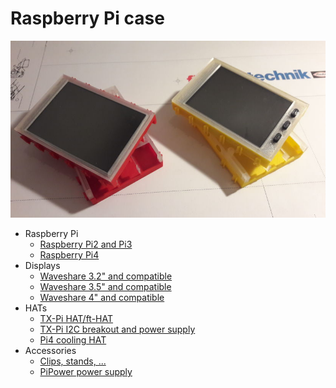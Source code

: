# Raspberry Pi case

![Standard case](./images/tx-pi-cases.jpg)

  - Raspberry Pi
    - [Raspberry Pi2 and Pi3](pi/pi2_pi3/)
    - [Raspberry Pi4](pi/pi4)
  - Displays
    - [Waveshare 3.2" and compatible](displays/3.2inch)
    - [Waveshare 3.5" and compatible](displays/3.5inch)
    - [Waveshare 4" and compatible](displays/4inch)
  - HATs
    - [TX-Pi HAT/ft-HAT](hats/tx-pi-hat)
    - [TX-Pi I2C breakout and power supply](hats/i2c_pwr)
    - [Pi4 cooling HAT](hats/CoolerHAT)
  - Accessories
    - [Clips, stands, ...](accessories/clips_stands)
    - [PiPower power supply](accessories/pipower)
